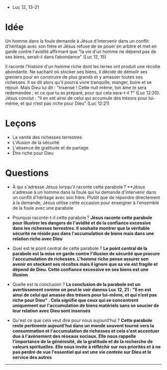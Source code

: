 - Luc 12, 13-21

# Idée

Un homme dans la foule demande à Jésus d'intervenir dans un conflit d'héritage avec son frère et Jésus refuse de se poser en arbitre et met en garde contre l'avidité affirmant que "la vie d’un homme ne dépend pas de ses biens, serait-il dans l’abondance" (Luc 12, 15)

Il raconte l'histoire d'un homme riche dont les terres ont produit une récolte abondante. Ne sachant où stocker ses biens, il décide de démolir ses greniers pour en construire de plus grands et y amasser toutes ses richesses. Il se dit alors qu'il pourra vivre tranquille, manger, boire et se réjouir. Mais Dieu lui dit : "Insensé ! Cette nuit même, ton âme te sera redemandée ; et ce que tu as préparé, pour qui cela sera-t-il ?" (Luc 12:20). Jésus conclut : "Il en est ainsi de celui qui accumule des trésors pour lui-même, et qui n’est pas riche pour Dieu" (Luc 12:21)

# Leçons

- La vanité des richesses terrestres
- L'illusion de la sécurité
- L'absence de gratitude et de partage
- Être riche pour Dieu

# Questions

- À qui s'adresse Jésus lorsqu'il raconte cette parabole ?
**Jésus s'adresse à un homme dans la foule qui lui demande d'intervenir dans un conflit d'héritage avec son frère. Plutôt que de répondre directement à la demande, Jésus utilise cette occasion pour enseigner à l'ensemble de la foule avec une parabole

- Pourquoi raconte-t-il cette parabole ?
**Jésus raconte cette parabole pour illustrer les dangers de l'avidité et de la confiance excessive dans les richesses terrestres. Il souhaite montrer que la véritable sécurité ne réside pas dans l'accumulation de biens mais dans une relation riche avec Dieu**

- Quel est le point central de cette parabole ?
**Le point central de la parabole est la mise en garde contre l'illusion de sécurité que procure l'acccumulation de richesses. L'homme riche pense assurer son avenir en stockant ses récoltes mais il ignore que sa vie est fragile et dépend de Dieu. Cette confiance excessive en ses biens est une illusion**

- Quelle est la conclusion ?
**La conclusion de la parabole est un avertissement comme on peut le voir dannss Luc 12, 21 : "Il en est ainsi de celui qui amasse des trésors pour lui-même, et qui n’est pas riche pour Dieu" . Cela signifie que ceux qui se concentrent uniquement sur l'accumulation de biens matériels sans se soucier de leur relation avec Dieu sont insensés**

- Qu'est ce que cela veut dire pour nous aujourd'hui ?
**Cette parabole reste pertinente aujourd'hui dans un monde souvent tourné vers la consommation et l'accumulation de richesses et cela s'est accentuer due à l'avènement des réseaux sociaux. Elle nous rappelle l'importance de la générosité, de la gratitude et de la recherche de valeurs spirituelles. Elle nous invite à réfléchir sur nos priorités et à ne pas perdre de vue l'essentiel qui est une vie centrée sur Dieu et le service des autres**

---
